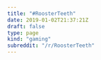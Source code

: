 ```yaml
---
title: "#RoosterTeeth"
date: 2019-01-02T21:37:21Z
draft: false
type: page
kind: "gaming"
subreddit: "/r/RoosterTeeth"
---
```

